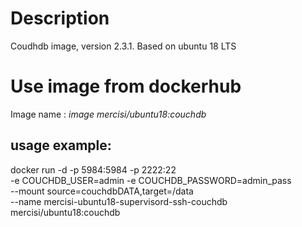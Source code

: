 Description
========

Coudhdb image, version 2.3.1.
Based on ubuntu 18 LTS


# Use image from dockerhub

Image name : *image mercisi/ubuntu18:couchdb*

## usage example:

docker run -d  -p 5984:5984 -p 2222:22  \
-e COUCHDB_USER=admin -e COUCHDB_PASSWORD=admin_pass \
--mount source=couchdbDATA,target=/data \
--name mercisi-ubuntu18-supervisord-ssh-couchdb mercisi/ubuntu18:couchdb


